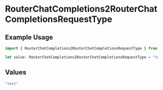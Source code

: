 # RouterChatCompletions2RouterChatCompletionsRequestType

## Example Usage

```typescript
import { RouterChatCompletions2RouterChatCompletionsRequestType } from "orq-poc-typescript2/models/operations";

let value: RouterChatCompletions2RouterChatCompletionsRequestType = "text";
```

## Values

```typescript
"text"
```